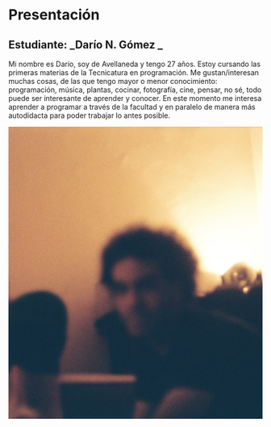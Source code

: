 # Presentación

## Estudiante: _Darío N. Gómez  _

Mi nombre es Darío, soy de Avellaneda y tengo 27 años. Estoy cursando las primeras materias de la Tecnicatura en programación. Me gustan/interesan muchas cosas, de las que tengo mayor o menor conocimiento: programación, música, plantas, cocinar, fotografía, cine, pensar, no sé, todo puede ser interesante de aprender y conocer. En este momento me interesa aprender a programar a través de la facultad y en paralelo de manera más autodidacta para poder trabajar lo antes posible.


![imagen](image.jpg)

